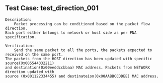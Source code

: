 Test Case: test_direction_001
-----------------------------

    Description:
        Packet processing can be conditioned based on the packet flow direction.
	Each port either belongs to network or host side as per PNA specification.

    Verification:
        Send the same packet to all the ports, the packets expected to received on the same port.
	The packets from the HOST direction has been updated with specific source(0x005544332211)
	and destination(0x00eeddccbbaa) MAC address. Packets from NETWORK direction updated with
	source (0x001122334455) and destinateion(0x00AABBCCDDEE) MAC address.
